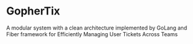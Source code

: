 # GopherTix
A modular system with a clean architecture implemented by GoLang and Fiber framework for Efficiently Managing User Tickets Across Teams
